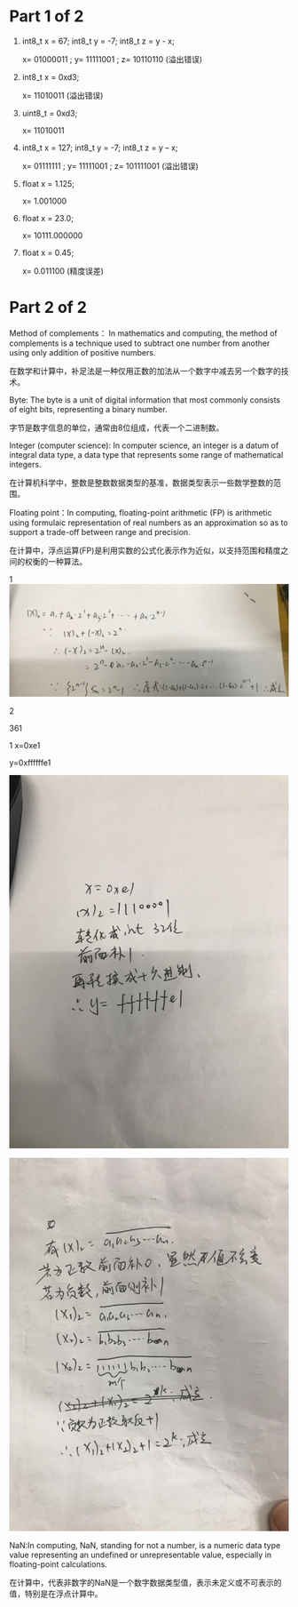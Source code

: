 # Part 1 of 2
1) int8_t x = 67;  int8_t y = -7;   int8_t z = y - x;

   x= 01000011 ; y= 11111001 ; z= 10110110 (溢出错误)

2) int8_t x = 0xd3; 

   x= 11010011 (溢出错误)

3) uint8_t = 0xd3; 

   x= 11010011

4) int8_t x = 127;  int8_t y = -7;   int8_t z = y – x;

   x= 01111111 ; y= 11111001 ; z= 101111001 (溢出错误)

5) float x = 1.125; 

   x= 1.001000

6) float x = 23.0;

   x= 10111.000000

7) float x = 0.45;
 
   x= 0.011100 (精度误差)

# Part 2 of 2

Method of complements： In mathematics and computing, the method of complements is a technique used to subtract one number from another using only addition of positive numbers.

在数学和计算中，补足法是一种仅用正数的加法从一个数字中减去另一个数字的技术。

Byte: The byte is a unit of digital information that most commonly consists of eight bits, representing a binary number.

字节是数字信息的单位，通常由8位组成，代表一个二进制数。

Integer (computer science): In computer science, an integer is a datum of integral data type, a data type that represents some range of mathematical integers.

在计算机科学中，整数是整数数据类型的基准，数据类型表示一些数学整数的范围。

Floating point：In computing, floating-point arithmetic (FP) is arithmetic using formulaic representation of real numbers as an approximation so as to support a trade-off between range and precision. 

在计算中，浮点运算(FP)是利用实数的公式化表示作为近似，以支持范围和精度之间的权衡的一种算法。

1
![](images/证明1.jpg)

2

361

1
x=0xe1

y=0xffffffe1

![](images/2.jpg)

![](images/3.jpg)


NaN:In computing, NaN, standing for not a number, is a numeric data type value representing an undefined or unrepresentable value, especially in floating-point calculations. 

在计算中，代表非数字的NaN是一个数字数据类型值，表示未定义或不可表示的值，特别是在浮点计算中。

